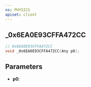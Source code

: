 ```yaml
---
ns: PHYSICS
apiset: client
---
```

## _0x6EA0E93CFFA472CC

```c
// 0x6EA0E93CFFA472CC
void _0x6EA0E93CFFA472CC(Any p0);
```


## Parameters
* **p0**: